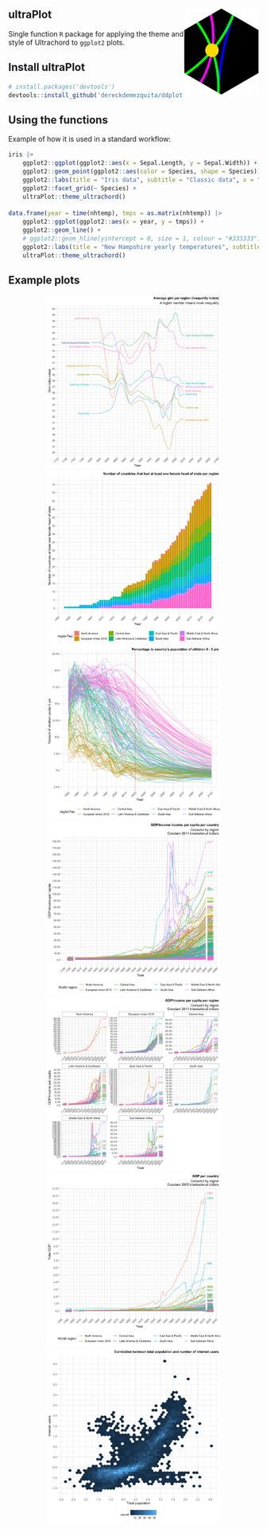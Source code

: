 ## ultraPlot  <img src="./.graphics/ultrachord-logo-hex-transparent-background.png" width="150" align="right">

Single function `R` package for applying the theme and style of Ultrachord to `ggplot2` plots.

## Install ultraPlot

```r
# install.packages('devtools')
devtools::install_github('dereckdemezquita/ddplot')
```

## Using the functions

Example of how it is used in a standard workflow:

```r
iris |>
	ggplot2::ggplot(ggplot2::aes(x = Sepal.Length, y = Sepal.Width)) +
	ggplot2::geom_point(ggplot2::aes(color = Species, shape = Species)) +
	ggplot2::labs(title = "Iris data", subtitle = "Classic data", x = "Sepal Length", y = "Sepal Width") +
	ggplot2::facet_grid(~ Species) +
	ultraPlot::theme_ultrachord()

data.frame(year = time(nhtemp), tmps = as.matrix(nhtemp)) |>
	ggplot2::ggplot(ggplot2::aes(x = year, y = tmps)) +
	ggplot2::geom_line() +
	# ggplot2::geom_hline(yintercept = 0, size = 1, colour = "#333333") +
	ggplot2::labs(title = "New Hampshire yearly temperatures", subtitle = "Collected between 1912 and 1971", x = "Year", y = "Average temperature") +
	ultraPlot::theme_ultrachord()
```

## Example plots

<p align="center">
    <img src="./.graphics/countries-inequality-line-1.png" width="350">
    <img src="./.graphics/countries-1-fhos-1.png" width="350">
    <img src="./.graphics/countries-u5pop-prc-1.png" width="350">
    <img src="./.graphics/gdp-per-capita-1.png" width="350">
    <img src="./.graphics/gdp-per-capita-2.png" width="350">
    <img src="./.graphics/gdp-per-country-1.png" width="350">
    <img src="./.graphics/pop-to-internet-users.png" width="350">
</p>
